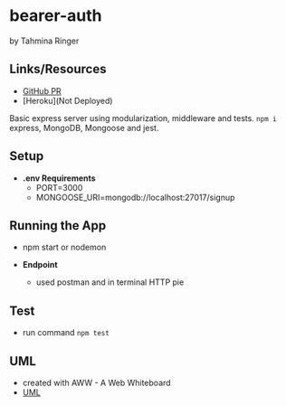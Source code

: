 # bearer-auth

by Tahmina Ringer

## Links/Resources

- [GitHub PR](https://github.com/tahminaringer/basic-auth/pull/1)
- [Heroku](Not Deployed)

Basic express server using modularization, middleware and tests.
`npm i` express, MongoDB, Mongoose and jest.

## Setup

- **.env Requirements**
  - PORT=3000
  - MONGOOSE_URI=mongodb://localhost:27017/signup

## Running the App

- npm start or nodemon

- **Endpoint**
  - used postman and in terminal HTTP pie

## Test

- run command `npm test`

## UML

- created with AWW - A Web Whiteboard
- [UML](UML.png)
